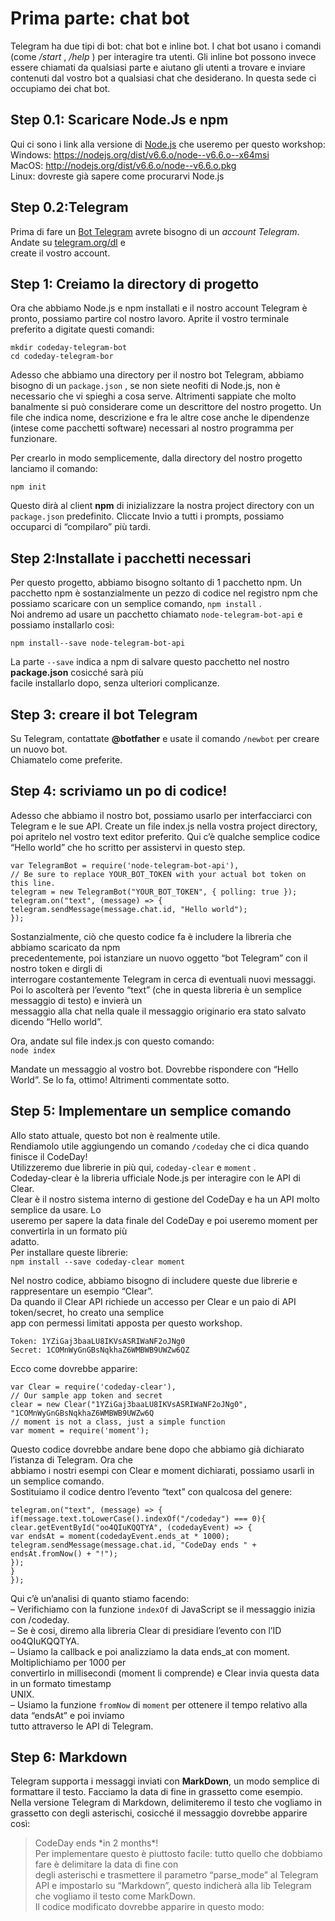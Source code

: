 # Prima parte: chat bot
Telegram ha due tipi di bot: chat bot e inline bot. I chat bot usano i comandi (come _/start_ , _/help_ ) per
interagire tra utenti. Gli inline bot possono invece essere chiamati da qualsiasi parte e aiutano gli utenti a
trovare e inviare contenuti dal vostro bot a qualsiasi chat che desiderano. In questa sede ci occupiamo dei
chat bot. 

## Step 0.1: Scaricare Node.Js e npm
Qui ci sono i link alla versione di [Node.js](https://nodejs.org/en) che useremo per questo workshop: \
Windows: https://nodejs.org/dist/v6.6.o/node--v6.6.o--x64msi \
MacOS: http://nodejs.org/dist/v6.6.o/node--v6.6.o.pkg \
Linux: dovreste già sapere come procurarvi Node.js

## Step 0.2:Telegram
Prima di fare un [Bot Telegram](https://hackerstribe.com/tag/bot-telegram/) avrete bisogno di un *account Telegram*. Andate su [telegram.org/dl](https://desktop.telegram.org/) e  
create il vostro account.

## Step 1: Creiamo la directory di progetto
Ora che abbiamo Node.js e npm installati e il nostro account Telegram è pronto, possiamo partire col
nostro lavoro. Aprite il vostro terminale preferito a digitate questi comandi:  
```
mkdir codeday-telegram-bot
cd codeday-telegram-bor
```
Adesso che abbiamo una directory per il nostro bot Telegram, abbiamo bisogno di un `package.json` , se
non siete neofiti di Node.js, non è necessario che vi spieghi a cosa serve. Altrimenti sappiate che molto
banalmente si può considerare come un descrittore del nostro progetto. Un file che indica nome,
descrizione e fra le altre cose anche le dipendenze (intese come pacchetti software) necessari al nostro
programma per funzionare.  

Per crearlo in modo semplicemente, dalla directory del nostro progetto lanciamo il comando:
```
npm init
```

Questo dirà al client **npm** di inizializzare la nostra project directory con un `package.json` predefinito.
Cliccate Invio a tutti i prompts, possiamo occuparci di “compilaro” più tardi.  

## Step 2:Installate i pacchetti necessari  
Per questo progetto, abbiamo bisogno soltanto di 1 pacchetto npm.
Un pacchetto npm è sostanzialmente un pezzo di codice nel registro npm che possiamo scaricare con un
semplice comando, `npm install` .  
Noi andremo ad usare un pacchetto chiamato `node-telegram-bot-api` e possiamo installarlo così:  
```
npm install--save node-telegram-bot-api
```
La parte `--save` indica a npm di salvare questo pacchetto nel nostro **package.json** cosicché sarà più  
facile installarlo dopo, senza ulteriori complicanze.  

## Step 3: creare il bot Telegram  
Su Telegram, contattate **@botfather** e usate il comando `/newbot` per creare un nuovo bot.  
Chiamatelo come preferite.

## Step 4: scriviamo un po di codice!
Adesso che abbiamo il nostro bot, possiamo usarlo per interfacciarci con Telegram e le sue API.
Create un file index.js nella vostra project directory, poi apritelo nel vostro text editor preferito.
Qui c’è qualche semplice codice “Hello world” che ho scritto per assistervi in questo step.  
```
var TelegramBot = require('node-telegram-bot-api'),
// Be sure to replace YOUR_BOT_TOKEN with your actual bot token on this line.
telegram = new TelegramBot("YOUR_BOT_TOKEN", { polling: true });
telegram.on("text", (message) => {
telegram.sendMessage(message.chat.id, "Hello world");
});
```
Sostanzialmente, ciò che questo codice fa è includere la libreria che abbiamo scaricato da npm  
precedentemente, poi istanziare un nuovo oggetto “bot Telegram” con il nostro token e dirgli di  
interrogare costantemente Telegram in cerca di eventuali nuovi messaggi.  
Poi lo ascolterà per l’evento “text” (che in questa libreria è un semplice messaggio di testo) e invierà un  
messaggio alla chat nella quale il messaggio originario era stato salvato dicendo “Hello world”.  
  
Ora, andate sul file index.js con questo comando:  
`node index`  

Mandate un messaggio al vostro bot. Dovrebbe rispondere con “Hello World”. Se lo fa, ottimo! Altrimenti
commentate sotto.  

## Step 5: Implementare un semplice comando  
Allo stato attuale, questo bot non è realmente utile.  
Rendiamolo utile aggiungendo un comando `/codeday` che ci dica quando finisce il CodeDay!  
Utilizzeremo due librerie in più qui, `codeday-clear` e `moment` .  
Codeday-clear è la libreria ufficiale Node.js per interagire con le API di Clear.  
Clear è il nostro sistema interno di gestione del CodeDay e ha un API molto semplice da usare. Lo  
useremo per sapere la data finale del CodeDay e poi useremo moment per convertirla in un formato più  
adatto.  
Per installare queste librerie:  
`npm install --save codeday-clear moment`  

Nel nostro codice, abbiamo bisogno di includere queste due librerie e rappresentare un esempio “Clear”.  
Da quando il Clear API richiede un accesso per Clear e un paio di API token/secret, ho creato una semplice  
app con permessi limitati apposta per questo workshop.  
```
Token: 1YZiGaj3baaLU8IKVsASRIWaNF2oJNg0
Secret: 1COMnWyGnGBsNqkhaZ6WMBWB9UWZw6QZ
```
Ecco come dovrebbe apparire:  
```
var Clear = require('codeday-clear'),
// Our sample app token and secret
clear = new Clear("1YZiGaj3baaLU8IKVsASRIWaNF2oJNg0", "1COMnWyGnGBsNqkhaZ6WMBWB9UWZw6Q
// moment is not a class, just a simple function
var moment = require('moment');
```
Questo codice dovrebbe andare bene dopo che abbiamo già dichiarato l’istanza di Telegram. Ora che  
abbiamo i nostri esempi con Clear e moment dichiarati, possiamo usarli in un semplice comando.  
Sostituiamo il codice dentro l’evento “text” con qualcosa del genere:  
```
telegram.on("text", (message) => {
if(message.text.toLowerCase().indexOf("/codeday") === 0){
clear.getEventById("oo4QIuKQQTYA", (codedayEvent) => {
var endsAt = moment(codedayEvent.ends_at * 1000);
telegram.sendMessage(message.chat.id, "CodeDay ends " + endsAt.fromNow() + "!");
});
}
});
```
Qui c’è un’analisi di quanto stiamo facendo:  
– Verifichiamo con la funzione `indexOf` di JavaScript se il messaggio inizia con /codeday.  
– Se è cosi, diremo alla libreria Clear di presidiare l’evento con l’ID oo4QIuKQQTYA.  
– Usiamo la callback e poi analizziamo la data ends_at con moment. Moltiplichiamo per 1000 per  
convertirlo in millisecondi (moment li comprende) e Clear invia questa data in un formato timestamp  
UNIX.  
– Usiamo la funzione `fromNow` di `moment` per ottenere il tempo relativo alla data “endsAt” e poi inviamo  
tutto attraverso le API di Telegram.  

## Step 6: Markdown  
Telegram supporta i messaggi inviati con **MarkDown**, un modo semplice di formattare il testo. Facciamo
la data di fine in grassetto come esempio.
Nella versione Telegram di Markdown, delimiteremo il testo che vogliamo in grassetto con degli asterischi,
cosicché il messaggio dovrebbe apparire così:  
>CodeDay ends \*in 2 months\*!  \
Per implementare questo è piuttosto facile: tutto quello che dobbiamo fare è delimitare la data di fine con  
degli asterischi e trasmettere il parametro “parse_mode” al Telegram API e impostarlo su “Markdown”,
questo indicherà alla lib Telegram che vogliamo il testo come MarkDown.  
Il codice modificato dovrebbe apparire in questo modo:



